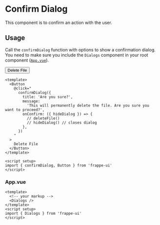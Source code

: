 # Confirm Dialog

This component is to confirm an action with the user.

## Usage

Call the `confirmDialog` function with options to show a confirmation dialog.
You need to make sure you include the `Dialogs` component in your root component
([`App.vue`](#app-vue)).

<Story>
  <Button
    @click="
      confirmDialog({
        title: 'Are you sure?',
        message: 'This will permanently delete the file. Are you sure you want to proceed?',
        onConfirm: ({ hideDialog }) => {
          // deleteFile()
          // hideDialog() // closes dialog
        },
      })
    "
  >
    Delete File
  </Button>
</Story>

```vue
<template>
  <Button
    @click="
      confirmDialog({
        title: 'Are you sure?',
        message:
          'This will permanently delete the file. Are you sure you want to proceed?',
        onConfirm: ({ hideDialog }) => {
          // deleteFile()
          // hideDialog() // closes dialog
        },
      })
    "
  >
    Delete File
  </Button>
</template>

<script setup>
import { confirmDialog, Button } from 'frappe-ui'
</script>
```

### App.vue

```vue
<template>
  <!-- your markup -->
  <Dialogs />
</template>
<script setup>
import { Dialogs } from 'frappe-ui'
</script>
```
